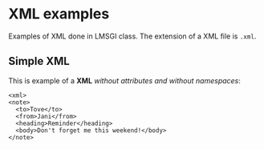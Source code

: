 # XML examples

Examples of XML done in LMSGI class. The extension of a XML file is `.xml`.

## Simple XML

This is example of a **XML** _without attributes and without namespaces_:

```
<xml>
<note>
  <to>Tove</to>
  <from>Jani</from>
  <heading>Reminder</heading>
  <body>Don't forget me this weekend!</body>
</note>
```
